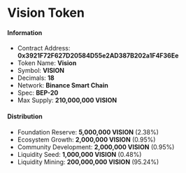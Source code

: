 # Vision Token

#### **Information**

* Contract Address: **0x3921F72F627D20584D55e2AD387B202a1F4F36Ee**
* Token Name: **Vision**
* Symbol: **VISION**
* Decimals: **18**
* Network: **Binance Smart Chain**
* Spec: **BEP-20**
* Max Supply: **210,000,000 VISION**

#### Distribution

* Foundation Reserve: **5,000,000 VISION** \(2.38%\)
* Ecosystem Growth: **2,000,000 VISION** \(0.95%\)
* Community Development: **2,000,000 VISION** \(0.95%\)
* Liquidity Seed: **1,000,000 VISION** \(0.48%\)
* Liquidity Mining: **200,000,000 VISION** \(95.24%\)

